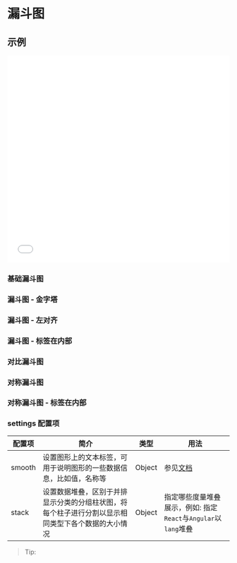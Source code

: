 # 漏斗图

## 示例

<iframe width="100%" height="470" src="//jsfiddle.net/vecharts/4qzx2Lkb/embedded/result,html,js/?bodyColor=fff" allowfullscreen="allowfullscreen" frameborder="0"></iframe>


### 基础漏斗图

<vuep template="#basicFunnel" :options="{ theme: 'vue', lineNumbers: false }"></vuep>

<script v-pre type="text/x-template" id="basicFunnel">
<template>
  <ve-funnel-chart :data="chartData" />
</template>

<script>
 module.exports = {
    components: {
    	VeFunnelChart: window['ve-charts'].default.VeFunnelChart
  	},
    created () {
      this.chartData = {
        dimensions: {
          name: '渠道',
          data: ['APP', 'PC', 'M端', '微信', '手Q', '小程序']
        },
        measures: [{
          name: 'PV',
          data: [36000, 30000, 24000, 18000, 12000, 6000]
        }]
      }
    }
  }
</script>

### 漏斗图 - 金字塔

<vuep template="#funnelSortFunnel" :options="{ theme: 'vue', lineNumbers: false }"></vuep>

<script v-pre type="text/x-template" id="funnelSortFunnel">
<template>
  <ve-funnel-chart :data="chartData" :settings="chartSettings" />
</template>

<script>
 module.exports = {
    components: {
    	VeFunnelChart: window['ve-charts'].default.VeFunnelChart
  	},
    created () {
      this.chartData = {
        dimensions: {
          name: '渠道',
          data: ['APP', 'PC', 'M端', '微信', '手Q', '小程序']
        },
        measures: [{
          name: 'PV',
          data: [36000, 30000, 24000, 18000, 12000, 6000]
        }]
      }
      this.chartSettings = {
        funnelSort: 'asc'
      }
    }
  }
</script>

### 漏斗图 - 左对齐

<vuep template="#funnelAlignRose" :options="{ theme: 'vue', lineNumbers: false }"></vuep>

<script v-pre type="text/x-template" id="funnelAlignRose">
<template>
  <ve-funnel-chart :data="chartData" :settings="chartSettings" />
</template>

<script>
 module.exports = {
    components: {
    	VeFunnelChart: window['ve-charts'].default.VeFunnelChart
  	},
    created () {
      this.chartData = {
        dimensions: {
          name: '渠道',
          data: ['APP', 'PC', 'M端', '微信', '手Q', '小程序']
        },
        measures: [{
          name: 'PV',
          data: [36000, 30000, 24000, 18000, 12000, 6000]
        }]
      }
      this.chartSettings = {
        funnelAlign: 'left'
      }
    }
  }
</script>

### 漏斗图 - 标签在内部

<vuep template="#labelPositionRose" :options="{ theme: 'vue', lineNumbers: false }"></vuep>

<script v-pre type="text/x-template" id="labelPositionRose">
<template>
  <ve-funnel-chart :data="chartData" :settings="chartSettings" />
</template>

<script>
 module.exports = {
    components: {
    	VeFunnelChart: window['ve-charts'].default.VeFunnelChart
  	},
    created () {
      this.chartData = {
        dimensions: {
          name: '渠道',
          data: ['APP', 'PC', 'M端', '微信', '手Q', '小程序']
        },
        measures: [{
          name: 'PV',
          data: [36000, 30000, 24000, 18000, 12000, 6000]
        }]
      }
      this.chartSettings = {
        labelPosition: 'inside'
      }
    }
  }
</script>

### 对比漏斗图

<vuep template="#contrastFunnel" :options="{ theme: 'vue', lineNumbers: false }"></vuep>

<script v-pre type="text/x-template" id="contrastFunnel">
<template>
  <ve-funnel-chart :data="chartData" :settings="chartSettings" />
</template>

<script>
 module.exports = {
    components: {
    	VeFunnelChart: window['ve-charts'].default.VeFunnelChart
  	},
    created () {
      this.chartData = {
        dimensions: {
          name: '渠道',
          data: ['APP', 'PC', 'M端', '微信', '手Q', '小程序']
        },
        measures: [{
          name: 'PV',
          data: [36000, 28000, 24000, 20000, 12000, 6000]
        }, {
          name: 'UV',
          data: [28000, 22000, 18000, 14000, 8000, 2000]
        }]
      }
      this.chartSettings = {
        contrast: true
      }
    }
  }
</script>

### 对称漏斗图

<vuep template="#symmetricFunnel" :options="{ theme: 'vue', lineNumbers: false }"></vuep>

<script v-pre type="text/x-template" id="symmetricFunnel">
<template>
  <ve-funnel-chart :data="chartData" :settings="chartSettings" />
</template>

<script>
 module.exports = {
    components: {
    	VeFunnelChart: window['ve-charts'].default.VeFunnelChart
  	},
    created () {
      this.chartData = {
        dimensions: {
          name: '渠道',
          data: ['APP', 'PC', 'M端', '微信', '手Q', '小程序']
        },
        measures: [{
          name: 'PV',
          data: [36000, 28000, 24000, 20000, 12000, 6000]
        }, {
          name: 'UV',
          data: [28000, 22000, 18000, 14000, 8000, 2000]
        }]
      }
      this.chartSettings = {
        symmetric: true
      }
    }
  }
</script>

### 对称漏斗图 - 标签在内部

<vuep template="#symmetricLabelFunnel" :options="{ theme: 'vue', lineNumbers: false }"></vuep>

<script v-pre type="text/x-template" id="symmetricLabelFunnel">
<template>
  <ve-funnel-chart :data="chartData" :settings="chartSettings" />
</template>

<script>
 module.exports = {
    components: {
    	VeFunnelChart: window['ve-charts'].default.VeFunnelChart
  	},
    created () {
      this.chartData = {
        dimensions: {
          name: '渠道',
          data: ['APP', 'PC', 'M端', '微信', '手Q', '小程序']
        },
        measures: [{
          name: 'PV',
          data: [36000, 28000, 24000, 20000, 12000, 6000]
        }, {
          name: 'UV',
          data: [28000, 22000, 18000, 14000, 8000, 2000]
        }]
      }
      this.chartSettings = {
        symmetric: true,
        labelPosition: 'inside'
      }
    }
  }
</script>

### settings 配置项

| 配置项 | 简介 | 类型 | 用法 |
| --- | --- | --- | --- |
| smooth | 设置图形上的文本标签，可用于说明图形的一些数据信息，比如值，名称等 | Object | 参见[文档](http://echarts.baidu.com/option.html#series-line.smooth) |
| stack | 设置数据堆叠，区别于并排显示分类的分组柱状图，将每个柱子进行分割以显示相同类型下各个数据的大小情况 | Object | 指定哪些度量堆叠展示，例如: 指定`React`与`Angular`以`lang`堆叠 |

> Tip: